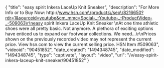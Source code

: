 {
    "title": "easy spirit Inkera LaceUp Knit Sneaker",
    "description": "For More Info or to Buy Now: http:\/\/www.hsn.com\/products\/seo\/8216650?rdr=1&sourceid=youtube&cm_mmc=Social-_-Youtube-_-ProductVideo-_-509063\r\neasy spirit Inkera LaceUp Knit Sneaker    \nAt one time athletic shoes were all pretty basic. Not anymore. A plethora of exciting options have enticed us to expand our footwear collections. We need...\r\nPrices shown on the previously recorded video may not represent the current price.  View hsn.com to view the current selling price. HSN Item #509063",
    "videoid": "90451852",
    "date_created": "1494348745",
    "date_modified": "1494348745",
    "type": "captivate",
    "layout": "video",
    "url": "\/v\/easy-spirit-inkera-laceup-knit-sneaker\/90451852"
}
